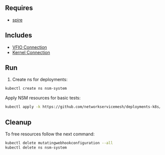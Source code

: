 ## Requires

- [spire](../spire)

## Includes

- [VFIO Connection](../use-cases/Vfio2Noop)
- [Kernel Connection](../use-cases/SriovKernel2Noop)

## Run

1. Create ns for deployments:
```bash
kubectl create ns nsm-system
```

Apply NSM resources for basic tests:
```bash
kubectl apply -k https://github.com/networkservicemesh/deployments-k8s/examples/sriov?ref=b9ec5e98d1ddafa7f21fb8c8a8d4a60ff8ae047f
```

## Cleanup

To free resources follow the next command:
```bash
kubectl delete mutatingwebhookconfiguration --all
kubectl delete ns nsm-system
```
